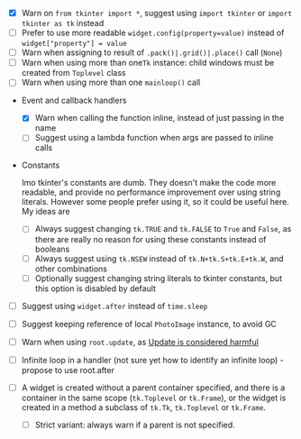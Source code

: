 - [x] Warn on `from tkinter import *`, suggest using `import tkinter` or `import tkinter as tk` instead
- [ ] Prefer to use more readable `widget.config(property=value)` instead of `widget["property"] = value`
- [ ] Warn when assigning to result of `.pack()|.grid()|.place()` call (`None`)
- [ ] Warn when using more than one`Tk` instance: child windows must be created from `Toplevel` class
- [ ] Warn when using more than one `mainloop()` call
- Event and callback handlers

  - [x] Warn when calling the function inline, instead of just passing in the name
  - [ ] Suggest using a lambda function when args are passed to inline calls

- Constants

  Imo tkinter's constants are dumb. They doesn't make the code more readable, and provide no performance improvement over using string literals. However some people prefer using it, so it could be useful here.
  My ideas are
  - [ ] Always suggest changing `tk.TRUE` and `tk.FALSE` to `True` and `False`, as there are really no reason for using these constants instead of booleans
  - [ ] Always suggest using `tk.NSEW` instead of `tk.N+tk.S+tk.E+tk.W`, and other combinations
  - [ ] Optionally suggest changing string literals to tkinter constants, but this option is disabled by default 

- [ ] Suggest using `widget.after` instead of `time.sleep`
- [ ] Suggest keeping reference of local `PhotoImage` instance, to avoid GC
- [ ] Warn when using `root.update`, as [Update is considered harmful](https://wiki.tcl-lang.org/page/Update+considered+harmful)
- [ ] Infinite loop in a handler (not sure yet how to identify an infinite loop) - propose to use root.after
- [ ] A widget is created without a parent container specified, and there is a container in the same scope (`tk.Toplevel` or `tk.Frame`), or the widget is created in a method a subclass of `tk.Tk`, `tk.Toplevel` or `tk.Frame`.

  - [ ] Strict variant: always warn if a parent is not specified.

